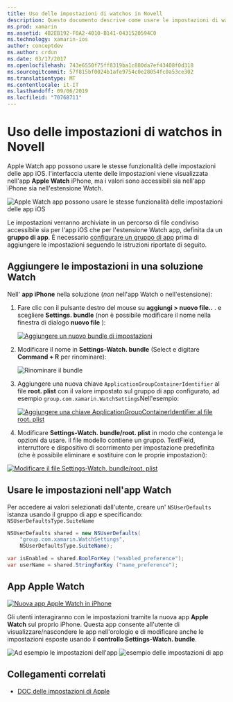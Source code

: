 ```yaml
---
title: Uso delle impostazioni di watchos in Novell
description: Questo documento descrive come usare le impostazioni di watchos in Novell. Viene illustrato come aggiungere impostazioni a una soluzione di controllo app, usando queste impostazioni nell'app e l'app Apple Watch sull'iPhone.
ms.prod: xamarin
ms.assetid: 4B2EB192-F0A2-4010-B141-0431520594C0
ms.technology: xamarin-ios
author: conceptdev
ms.author: crdun
ms.date: 03/17/2017
ms.openlocfilehash: 743e6550f75ff8319ba1c880da7ef43408f0d318
ms.sourcegitcommit: 57f815bf0024b1afe9754c0e28054fc0a53ce302
ms.translationtype: MT
ms.contentlocale: it-IT
ms.lasthandoff: 09/06/2019
ms.locfileid: "70768711"
---
```

# <a name="working-with-watchos-settings-in-xamarin"></a>Uso delle impostazioni di watchos in Novell

Apple Watch app possono usare le stesse funzionalità delle impostazioni delle app iOS. l'interfaccia utente delle impostazioni viene visualizzata nell'app **Apple Watch** iPhone, ma i valori sono accessibili sia nell'app iPhone sia nell'estensione Watch.

![](settings-images/intro.png "Apple Watch app possono usare le stesse funzionalità delle impostazioni delle app iOS")

Le impostazioni verranno archiviate in un percorso di file condiviso accessibile sia per l'app iOS che per l'estensione Watch app, definita da un **gruppo di app**. È necessario [configurare un gruppo di app](~/ios/watchos/app-fundamentals/app-groups.md) prima di aggiungere le impostazioni seguendo le istruzioni riportate di seguito.

## <a name="add-settings-in-a-watch-solution"></a>Aggiungere le impostazioni in una soluzione Watch

Nell' **app iPhone** nella soluzione (*non* nell'app Watch o nell'estensione):

1. Fare clic con il pulsante destro del mouse su **aggiungi > nuovo file..** . e scegliere **Settings. bundle** (non è possibile modificare il nome nella finestra di dialogo **nuovo file** ):

   [![](settings-images/settings-add-sml.png "Aggiungere un nuovo bundle di impostazioni")](settings-images/settings-add.png#lightbox)

2. Modificare il nome in **Settings-Watch. bundle** (Select e digitare **Command + R** per rinominare):

   ![](settings-images/settings-rename.png "Rinominare il bundle")

3. Aggiungere una nuova chiave `ApplicationGroupContainerIdentifier` al file **root. plist** con il valore impostato sul gruppo di app configurato, ad esempio `group.com.xamarin.WatchSettings`Nell'esempio:

   [![](settings-images/settings-appgroup-sml.png "Aggiungere una chiave ApplicationGroupContainerIdentifier al file root. plist")](settings-images/settings-appgroup.png#lightbox)

4. Modificare **Settings-Watch. bundle/root. plist** in modo che contenga le opzioni da usare. il file modello contiene un gruppo.
  TextField, interruttore e dispositivo di scorrimento per impostazione predefinita (che è possibile eliminare e sostituire con le proprie impostazioni):

  [![](settings-images/rootplist-sml.png "Modificare il file Settings-Watch. bundle/root. plist")](settings-images/rootplist.png#lightbox)

## <a name="use-settings-in-the-watch-app"></a>Usare le impostazioni nell'app Watch

Per accedere ai valori selezionati dall'utente, creare un' `NSUserDefaults` istanza usando il gruppo di app e specificando: `NSUserDefaultsType.SuiteName`

```csharp
NSUserDefaults shared = new NSUserDefaults(
    "group.com.xamarin.WatchSettings",
    NSUserDefaultsType.SuiteName);

var isEnabled = shared.BoolForKey ("enabled_preference");
var userName = shared.StringForKey ("name_preference");
```

## <a name="apple-watch-app"></a>App Apple Watch

[![](settings-images/settings-app-sml.png "Nuova app Apple Watch in iPhone")](settings-images/settings-app.png#lightbox)

Gli utenti interagiranno con le impostazioni tramite la nuova app **Apple Watch** sul proprio iPhone. Questa app consente all'utente di visualizzare/nascondere le app nell'orologio e di modificare anche le impostazioni esposte usando il **controllo Settings-Watch. bundle**.

![](settings-images/applewatch-1.png "Ad esempio le impostazioni dell'app") ![](settings-images/applewatch-2.png "esempio delle impostazioni di app")

## <a name="related-links"></a>Collegamenti correlati

- [DOC delle impostazioni di Apple](https://developer.apple.com/library/prerelease/ios/documentation/General/Conceptual/WatchKitProgrammingGuide/Settings.html#//apple_ref/doc/uid/TP40014969-CH22-SW1)
